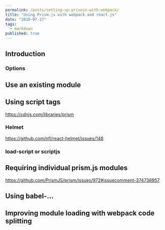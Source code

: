 ```yaml
---
permalink: /posts/setting-up-prismjs-with-webpack/
title: "Using Prism.js with webpack and react.js"
date: "2018-07-27"
tags: 
  - markdown
published: true
---
```


## Introduction 


### Options

## Use an existing module

## Using script tags
https://cdnjs.com/libraries/prism

### Helmet
https://github.com/nfl/react-helmet/issues/146

### load-script or scriptjs

## Requiring individual prism.js modules
https://github.com/PrismJS/prism/issues/972#issuecomment-374736957

## Using babel-... 

## Improving module loading with webpack code splitting 
